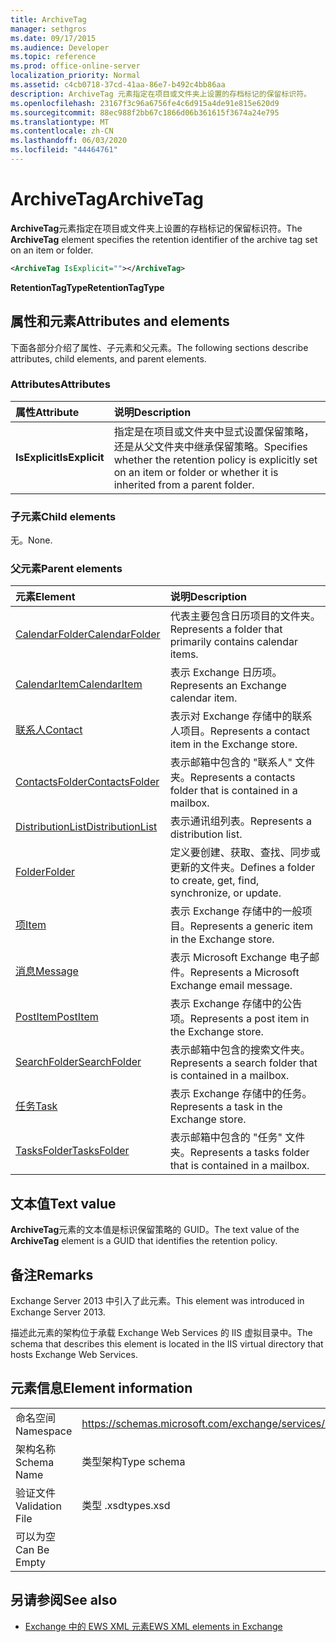```yaml
---
title: ArchiveTag
manager: sethgros
ms.date: 09/17/2015
ms.audience: Developer
ms.topic: reference
ms.prod: office-online-server
localization_priority: Normal
ms.assetid: c4cb0718-37cd-41aa-86e7-b492c4bb86aa
description: ArchiveTag 元素指定在项目或文件夹上设置的存档标记的保留标识符。
ms.openlocfilehash: 23167f3c96a6756fe4c6d915a4de91e815e620d9
ms.sourcegitcommit: 88ec988f2bb67c1866d06b361615f3674a24e795
ms.translationtype: MT
ms.contentlocale: zh-CN
ms.lasthandoff: 06/03/2020
ms.locfileid: "44464761"
---
```

# <a name="archivetag"></a><span data-ttu-id="90cc8-103">ArchiveTag</span><span class="sxs-lookup"><span data-stu-id="90cc8-103">ArchiveTag</span></span>

<span data-ttu-id="90cc8-104">**ArchiveTag**元素指定在项目或文件夹上设置的存档标记的保留标识符。</span><span class="sxs-lookup"><span data-stu-id="90cc8-104">The **ArchiveTag** element specifies the retention identifier of the archive tag set on an item or folder.</span></span> 
  
```XML
<ArchiveTag IsExplicit=""></ArchiveTag>
```

 <span data-ttu-id="90cc8-105">**RetentionTagType**</span><span class="sxs-lookup"><span data-stu-id="90cc8-105">**RetentionTagType**</span></span>
## <a name="attributes-and-elements"></a><span data-ttu-id="90cc8-106">属性和元素</span><span class="sxs-lookup"><span data-stu-id="90cc8-106">Attributes and elements</span></span>

<span data-ttu-id="90cc8-107">下面各部分介绍了属性、子元素和父元素。</span><span class="sxs-lookup"><span data-stu-id="90cc8-107">The following sections describe attributes, child elements, and parent elements.</span></span>
  
### <a name="attributes"></a><span data-ttu-id="90cc8-108">Attributes</span><span class="sxs-lookup"><span data-stu-id="90cc8-108">Attributes</span></span>

|<span data-ttu-id="90cc8-109">**属性**</span><span class="sxs-lookup"><span data-stu-id="90cc8-109">**Attribute**</span></span>|<span data-ttu-id="90cc8-110">**说明**</span><span class="sxs-lookup"><span data-stu-id="90cc8-110">**Description**</span></span>|
|:-----|:-----|
|<span data-ttu-id="90cc8-111">**IsExplicit**</span><span class="sxs-lookup"><span data-stu-id="90cc8-111">**IsExplicit**</span></span> <br/> |<span data-ttu-id="90cc8-112">指定是在项目或文件夹中显式设置保留策略，还是从父文件夹中继承保留策略。</span><span class="sxs-lookup"><span data-stu-id="90cc8-112">Specifies whether the retention policy is explicitly set on an item or folder or whether it is inherited from a parent folder.</span></span>  <br/> |
   
### <a name="child-elements"></a><span data-ttu-id="90cc8-113">子元素</span><span class="sxs-lookup"><span data-stu-id="90cc8-113">Child elements</span></span>

<span data-ttu-id="90cc8-114">无。</span><span class="sxs-lookup"><span data-stu-id="90cc8-114">None.</span></span>
  
### <a name="parent-elements"></a><span data-ttu-id="90cc8-115">父元素</span><span class="sxs-lookup"><span data-stu-id="90cc8-115">Parent elements</span></span>

|<span data-ttu-id="90cc8-116">**元素**</span><span class="sxs-lookup"><span data-stu-id="90cc8-116">**Element**</span></span>|<span data-ttu-id="90cc8-117">**说明**</span><span class="sxs-lookup"><span data-stu-id="90cc8-117">**Description**</span></span>|
|:-----|:-----|
|[<span data-ttu-id="90cc8-118">CalendarFolder</span><span class="sxs-lookup"><span data-stu-id="90cc8-118">CalendarFolder</span></span>](calendarfolder.md) <br/> |<span data-ttu-id="90cc8-119">代表主要包含日历项目的文件夹。</span><span class="sxs-lookup"><span data-stu-id="90cc8-119">Represents a folder that primarily contains calendar items.</span></span>  <br/> |
|[<span data-ttu-id="90cc8-120">CalendarItem</span><span class="sxs-lookup"><span data-stu-id="90cc8-120">CalendarItem</span></span>](calendaritem.md) <br/> |<span data-ttu-id="90cc8-121">表示 Exchange 日历项。</span><span class="sxs-lookup"><span data-stu-id="90cc8-121">Represents an Exchange calendar item.</span></span>  <br/> |
|[<span data-ttu-id="90cc8-122">联系人</span><span class="sxs-lookup"><span data-stu-id="90cc8-122">Contact</span></span>](contact.md) <br/> |<span data-ttu-id="90cc8-123">表示对 Exchange 存储中的联系人项目。</span><span class="sxs-lookup"><span data-stu-id="90cc8-123">Represents a contact item in the Exchange store.</span></span>  <br/> |
|[<span data-ttu-id="90cc8-124">ContactsFolder</span><span class="sxs-lookup"><span data-stu-id="90cc8-124">ContactsFolder</span></span>](contactsfolder.md) <br/> |<span data-ttu-id="90cc8-125">表示邮箱中包含的 "联系人" 文件夹。</span><span class="sxs-lookup"><span data-stu-id="90cc8-125">Represents a contacts folder that is contained in a mailbox.</span></span>  <br/> |
|[<span data-ttu-id="90cc8-126">DistributionList</span><span class="sxs-lookup"><span data-stu-id="90cc8-126">DistributionList</span></span>](distributionlist.md) <br/> |<span data-ttu-id="90cc8-127">表示通讯组列表。</span><span class="sxs-lookup"><span data-stu-id="90cc8-127">Represents a distribution list.</span></span>  <br/> |
|[<span data-ttu-id="90cc8-128">Folder</span><span class="sxs-lookup"><span data-stu-id="90cc8-128">Folder</span></span>](folder.md) <br/> |<span data-ttu-id="90cc8-129">定义要创建、获取、查找、同步或更新的文件夹。</span><span class="sxs-lookup"><span data-stu-id="90cc8-129">Defines a folder to create, get, find, synchronize, or update.</span></span>  <br/> |
|[<span data-ttu-id="90cc8-130">项</span><span class="sxs-lookup"><span data-stu-id="90cc8-130">Item</span></span>](item.md) <br/> |<span data-ttu-id="90cc8-131">表示 Exchange 存储中的一般项目。</span><span class="sxs-lookup"><span data-stu-id="90cc8-131">Represents a generic item in the Exchange store.</span></span>  <br/> |
|[<span data-ttu-id="90cc8-132">消息</span><span class="sxs-lookup"><span data-stu-id="90cc8-132">Message</span></span>](message-ex15websvcsotherref.md) <br/> |<span data-ttu-id="90cc8-133">表示 Microsoft Exchange 电子邮件。</span><span class="sxs-lookup"><span data-stu-id="90cc8-133">Represents a Microsoft Exchange email message.</span></span>  <br/> |
|[<span data-ttu-id="90cc8-134">PostItem</span><span class="sxs-lookup"><span data-stu-id="90cc8-134">PostItem</span></span>](postitem.md) <br/> |<span data-ttu-id="90cc8-135">表示 Exchange 存储中的公告项。</span><span class="sxs-lookup"><span data-stu-id="90cc8-135">Represents a post item in the Exchange store.</span></span>  <br/> |
|[<span data-ttu-id="90cc8-136">SearchFolder</span><span class="sxs-lookup"><span data-stu-id="90cc8-136">SearchFolder</span></span>](searchfolder.md) <br/> |<span data-ttu-id="90cc8-137">表示邮箱中包含的搜索文件夹。</span><span class="sxs-lookup"><span data-stu-id="90cc8-137">Represents a search folder that is contained in a mailbox.</span></span>  <br/> |
|[<span data-ttu-id="90cc8-138">任务</span><span class="sxs-lookup"><span data-stu-id="90cc8-138">Task</span></span>](task.md) <br/> |<span data-ttu-id="90cc8-139">表示 Exchange 存储中的任务。</span><span class="sxs-lookup"><span data-stu-id="90cc8-139">Represents a task in the Exchange store.</span></span>  <br/> |
|[<span data-ttu-id="90cc8-140">TasksFolder</span><span class="sxs-lookup"><span data-stu-id="90cc8-140">TasksFolder</span></span>](tasksfolder.md) <br/> |<span data-ttu-id="90cc8-141">表示邮箱中包含的 "任务" 文件夹。</span><span class="sxs-lookup"><span data-stu-id="90cc8-141">Represents a tasks folder that is contained in a mailbox.</span></span>  <br/> |
   
## <a name="text-value"></a><span data-ttu-id="90cc8-142">文本值</span><span class="sxs-lookup"><span data-stu-id="90cc8-142">Text value</span></span>

<span data-ttu-id="90cc8-143">**ArchiveTag**元素的文本值是标识保留策略的 GUID。</span><span class="sxs-lookup"><span data-stu-id="90cc8-143">The text value of the **ArchiveTag** element is a GUID that identifies the retention policy.</span></span> 
  
## <a name="remarks"></a><span data-ttu-id="90cc8-144">备注</span><span class="sxs-lookup"><span data-stu-id="90cc8-144">Remarks</span></span>

<span data-ttu-id="90cc8-145">Exchange Server 2013 中引入了此元素。</span><span class="sxs-lookup"><span data-stu-id="90cc8-145">This element was introduced in Exchange Server 2013.</span></span>
  
<span data-ttu-id="90cc8-146">描述此元素的架构位于承载 Exchange Web Services 的 IIS 虚拟目录中。</span><span class="sxs-lookup"><span data-stu-id="90cc8-146">The schema that describes this element is located in the IIS virtual directory that hosts Exchange Web Services.</span></span>
  
## <a name="element-information"></a><span data-ttu-id="90cc8-147">元素信息</span><span class="sxs-lookup"><span data-stu-id="90cc8-147">Element information</span></span>

|||
|:-----|:-----|
|<span data-ttu-id="90cc8-148">命名空间</span><span class="sxs-lookup"><span data-stu-id="90cc8-148">Namespace</span></span>  <br/> |https://schemas.microsoft.com/exchange/services/2006/types  <br/> |
|<span data-ttu-id="90cc8-149">架构名称</span><span class="sxs-lookup"><span data-stu-id="90cc8-149">Schema Name</span></span>  <br/> |<span data-ttu-id="90cc8-150">类型架构</span><span class="sxs-lookup"><span data-stu-id="90cc8-150">Type schema</span></span>  <br/> |
|<span data-ttu-id="90cc8-151">验证文件</span><span class="sxs-lookup"><span data-stu-id="90cc8-151">Validation File</span></span>  <br/> |<span data-ttu-id="90cc8-152">类型 .xsd</span><span class="sxs-lookup"><span data-stu-id="90cc8-152">types.xsd</span></span>  <br/> |
|<span data-ttu-id="90cc8-153">可以为空</span><span class="sxs-lookup"><span data-stu-id="90cc8-153">Can Be Empty</span></span>  <br/> ||
   
## <a name="see-also"></a><span data-ttu-id="90cc8-154">另请参阅</span><span class="sxs-lookup"><span data-stu-id="90cc8-154">See also</span></span>

- [<span data-ttu-id="90cc8-155">Exchange 中的 EWS XML 元素</span><span class="sxs-lookup"><span data-stu-id="90cc8-155">EWS XML elements in Exchange</span></span>](ews-xml-elements-in-exchange.md)

